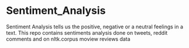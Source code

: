 # Sentiment_Analysis

Sentiment Analysis tells us the positive, negative or a neutral feelings in a text. 
This repo contains sentiments analysis done on tweets, reddit comments and on nltk.corpus moview reviews data
